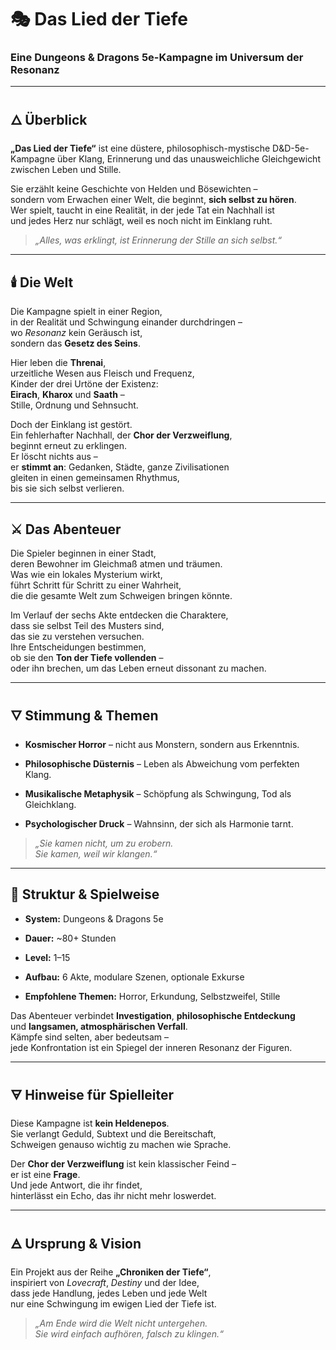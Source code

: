 # 🎭 **Das Lied der Tiefe**

### Eine Dungeons & Dragons 5e-Kampagne im Universum der Resonanz

---

## 🜂 Überblick

**„Das Lied der Tiefe“** ist eine düstere, philosophisch-mystische D&D-5e-Kampagne über Klang, Erinnerung und das unausweichliche Gleichgewicht zwischen Leben und Stille.

Sie erzählt keine Geschichte von Helden und Bösewichten –  
sondern vom Erwachen einer Welt, die beginnt, **sich selbst zu hören**.  
Wer spielt, taucht in eine Realität, in der jede Tat ein Nachhall ist  
und jedes Herz nur schlägt, weil es noch nicht im Einklang ruht.

> _„Alles, was erklingt, ist Erinnerung der Stille an sich selbst.“_

---

## 🕯️ Die Welt

Die Kampagne spielt in einer Region,  
in der Realität und Schwingung einander durchdringen –  
wo _Resonanz_ kein Geräusch ist,  
sondern das **Gesetz des Seins**.

Hier leben die **Threnai**,  
urzeitliche Wesen aus Fleisch und Frequenz,  
Kinder der drei Urtöne der Existenz:  
**Eirach**, **Kharox** und **Saath** –  
Stille, Ordnung und Sehnsucht.

Doch der Einklang ist gestört.  
Ein fehlerhafter Nachhall, der **Chor der Verzweiflung**,  
beginnt erneut zu erklingen.  
Er löscht nichts aus –  
er **stimmt an**: Gedanken, Städte, ganze Zivilisationen  
gleiten in einen gemeinsamen Rhythmus,  
bis sie sich selbst verlieren.

---

## ⚔️ Das Abenteuer

Die Spieler beginnen in einer Stadt,  
deren Bewohner im Gleichmaß atmen und träumen.  
Was wie ein lokales Mysterium wirkt,  
führt Schritt für Schritt zu einer Wahrheit,  
die die gesamte Welt zum Schweigen bringen könnte.

Im Verlauf der sechs Akte entdecken die Charaktere,  
dass sie selbst Teil des Musters sind,  
das sie zu verstehen versuchen.  
Ihre Entscheidungen bestimmen,  
ob sie den **Ton der Tiefe vollenden** –  
oder ihn brechen, um das Leben erneut dissonant zu machen.

---

## 🜄 Stimmung & Themen

- **Kosmischer Horror** – nicht aus Monstern, sondern aus Erkenntnis.
    
- **Philosophische Düsternis** – Leben als Abweichung vom perfekten Klang.
    
- **Musikalische Metaphysik** – Schöpfung als Schwingung, Tod als Gleichklang.
    
- **Psychologischer Druck** – Wahnsinn, der sich als Harmonie tarnt.
    

> _„Sie kamen nicht, um zu erobern.  
> Sie kamen, weil wir klangen.“_

---

## 🧩 Struktur & Spielweise

- **System:** Dungeons & Dragons 5e
    
- **Dauer:** ~80+ Stunden
    
- **Level:** 1–15
    
- **Aufbau:** 6 Akte, modulare Szenen, optionale Exkurse
    
- **Empfohlene Themen:** Horror, Erkundung, Selbstzweifel, Stille
    

Das Abenteuer verbindet **Investigation**, **philosophische Entdeckung**  
und **langsamen, atmosphärischen Verfall**.  
Kämpfe sind selten, aber bedeutsam –  
jede Konfrontation ist ein Spiegel der inneren Resonanz der Figuren.

---

## 🜃 Hinweise für Spielleiter

Diese Kampagne ist **kein Heldenepos**.  
Sie verlangt Geduld, Subtext und die Bereitschaft,  
Schweigen genauso wichtig zu machen wie Sprache.

Der **Chor der Verzweiflung** ist kein klassischer Feind –  
er ist eine **Frage**.  
Und jede Antwort, die ihr findet,  
hinterlässt ein Echo, das ihr nicht mehr loswerdet.

---

## 🜁 Ursprung & Vision

Ein Projekt aus der Reihe **„Chroniken der Tiefe“**,  
inspiriert von _Lovecraft_, _Destiny_ und der Idee,  
dass jede Handlung, jedes Leben und jede Welt  
nur eine Schwingung im ewigen Lied der Tiefe ist.

> _„Am Ende wird die Welt nicht untergehen.  
> Sie wird einfach aufhören, falsch zu klingen.“_
